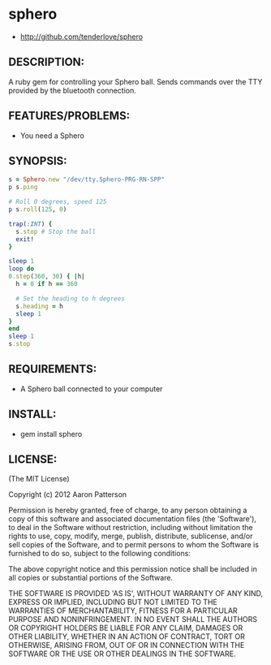 # sphero

* http://github.com/tenderlove/sphero

## DESCRIPTION:

A ruby gem for controlling your Sphero ball.  Sends commands over the TTY
provided by the bluetooth connection.

## FEATURES/PROBLEMS:

* You need a Sphero

## SYNOPSIS:

```ruby
s = Sphero.new "/dev/tty.Sphero-PRG-RN-SPP"
p s.ping

# Roll 0 degrees, speed 125
p s.roll(125, 0)

trap(:INT) {
  s.stop # Stop the ball
  exit!
}

sleep 1
loop do
0.step(360, 30) { |h|
  h = 0 if h == 360

  # Set the heading to h degrees
  s.heading = h
  sleep 1
}
end
sleep 1
s.stop
```

## REQUIREMENTS:

* A Sphero ball connected to your computer

## INSTALL:

* gem install sphero

## LICENSE:

(The MIT License)

Copyright (c) 2012 Aaron Patterson

Permission is hereby granted, free of charge, to any person obtaining
a copy of this software and associated documentation files (the
'Software'), to deal in the Software without restriction, including
without limitation the rights to use, copy, modify, merge, publish,
distribute, sublicense, and/or sell copies of the Software, and to
permit persons to whom the Software is furnished to do so, subject to
the following conditions:

The above copyright notice and this permission notice shall be
included in all copies or substantial portions of the Software.

THE SOFTWARE IS PROVIDED 'AS IS', WITHOUT WARRANTY OF ANY KIND,
EXPRESS OR IMPLIED, INCLUDING BUT NOT LIMITED TO THE WARRANTIES OF
MERCHANTABILITY, FITNESS FOR A PARTICULAR PURPOSE AND NONINFRINGEMENT.
IN NO EVENT SHALL THE AUTHORS OR COPYRIGHT HOLDERS BE LIABLE FOR ANY
CLAIM, DAMAGES OR OTHER LIABILITY, WHETHER IN AN ACTION OF CONTRACT,
TORT OR OTHERWISE, ARISING FROM, OUT OF OR IN CONNECTION WITH THE
SOFTWARE OR THE USE OR OTHER DEALINGS IN THE SOFTWARE.
